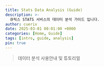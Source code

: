 ```yaml
---
title: Stats Data Analysis (Guide)
description: >-
  큐릭스 STATS 서비스의 데이터 분석 가이드 입니다.
author: cuerix
date: 2025-03-01 00:01:00 +0000
categories: [Home, Guide]
tags: [intro, guide, analysis]
pin: true
---
```


> 데이터 분석 사용안내 및 튜토리얼

